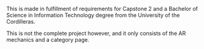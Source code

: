 This is made in fulfillment of requirements for Capstone 2 and a Bachelor of Science in Information Technology degree from the University of the Cordilleras. 

This is not the complete project however, and it only consists of the AR mechanics and a category page. 
